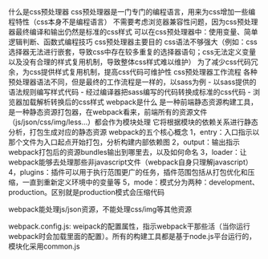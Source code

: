 什么是css预处理器
    css预处理器是一门专门的编程语言，用来为css增加一些编程特性（css本身不是编程语言）
    不需要考虑浏览器兼容性问题，因为css预处理器最终编译和输出仍然是标准的css样式
    可以在css预处理器中：使用变量、简单逻辑判断、函数式编程技巧
css预处理器主要目的
    css语法不够强大（例如：css选择器无法进行嵌套，导致css中存在较多重复的选择器语句；css无法定义变量以及没有合理的样式复用机制，导致整体css样式难以维护）
    为了减少css代码冗余，为css提供样式复用机制，提高css代码可维护性
css预处理器工作流程
    各种预处理器语法不同，但是最终的工作流程是一样的，以sass为例
    - 以sass提供的语法规则编写样式代码
    - 经过编译器把sass编写的代码转换成标准的css代码
    - 浏览器加载解析转换后的css样式
webpack是什么
    是一种前端静态资源构建工具，是一种静态资源打包器，在webpack看来，前端所有的资源文件（js/json/css/img/less...）都会作为模块处理
    它将根据模块的依赖关系进行静态分析，打包生成对应的静态资源
webpack的五个核心概念
    1，entry：入口指示以那个文件为入口起点开始打包，分析构建内部依赖图
    2，output：输出指示webpack打包后的资源bundles输出到哪里去，以及如何命名
    3，loader：让webpack能够去处理那些非javascript文件（webpack自身只理解javascript）
    4，plugins：插件可以用于执行范围更广的任务，插件范围包括从打包优化和压缩，一直到重新定义环境中的变量等
    5，mode：模式分为两种：development、production。区别就是production模式会压缩代码

webpack能处理js/json资源，不能处理css/img等其他资源

webpack.config.js:
    weipack的配置属性，指示webpack干那些活（当你运行webpack时会加载里面的配置）。所有的构建工具都是基于node.js平台运行的，模块化采用common.js